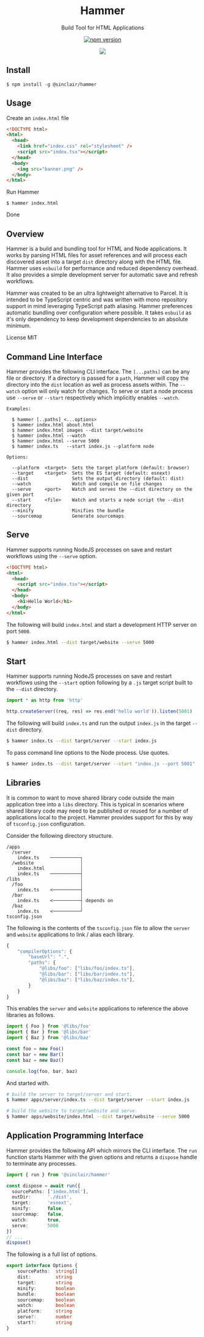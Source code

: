 <div align='center'>

<h1>Hammer</h1>

<p>Build Tool for HTML Applications</p>

[![npm version](https://badge.fury.io/js/%40sinclair%2Fhammer.svg)](https://badge.fury.io/js/%40sinclair%2Fhammer)

<img src="doc/hammer.png" />

</div>

## Install

```shell
$ npm install -g @sinclair/hammer 
```

## Usage

Create an `index.html` file
```html
<!DOCTYPE html>
<html>
  <head>
    <link href="index.css" rel="stylesheet" />
    <script src="index.tsx"></script>
  </head>
  <body>
    <img src="banner.png" />
  </body>
</html>
```
Run Hammer
```shell
$ hammer index.html
```
Done

## Overview

Hammer is a build and bundling tool for HTML and Node applications. It works by parsing HTML files for asset references and will process each discovered asset into a target `dist` directory along with the HTML file. Hammer uses `esbuild` for performance and reduced dependency overhead. It also provides a simple development server for automatic save and refresh workflows. 

Hammer was created to be an ultra lightweight alternative to Parcel. It is intended to be TypeScript centric and was written with mono repository support in mind leveraging TypeScript path aliasing. Hammer preferences automatic bundling over configuration where possible. It takes `esbuild` as it's only dependency to keep development dependencies to an absolute minimum.

License MIT

## Command Line Interface

Hammer provides the following CLI interface. The `[...paths]` can be any file or directory. If a directory is passed for a `path`, Hammer will copy the directory into the `dist` location as well as process assets within. The `--watch` option will only watch for changes. To serve or start a node process use `--serve` or `--start` respectively which implicitly enables `--watch`.

```
Examples:

  $ hammer [..paths] <...options>
  $ hammer index.html about.html
  $ hammer index.html images --dist target/website
  $ hammer index.html --watch
  $ hammer index.html --serve 5000
  $ hammer index.ts   --start index.js --platform node

Options:

  --platform  <target>  Sets the target platform (default: browser)
  --target    <target>  Sets the ES target (default: esnext)
  --dist                Sets the output directory (default: dist)
  --watch               Watch and compile on file changes
  --serve     <port>    Watch and serves the --dist directory on the given port
  --start     <file>    Watch and starts a node script the --dist directory
  --minify              Minifies the bundle
  --sourcemap           Generate sourcemaps
```

## Serve

Hammer supports running NodeJS processes on save and restart workflows using the `--serve` option.

```html
<!DOCTYPE html>
<html>
  <head>
    <script src="index.tsx"></script>
  </head>
  <body>
    <h1>Hello World</h1>
  </body>
</html>
```
The following will build `index.html` and start a development HTTP server on port `5000`.

```bash
$ hammer index.html --dist target/website --serve 5000
```

## Start

Hammer supports running NodeJS processes on save and restart workflows using the `--start` option following by a `.js` target script built to the `--dist` directory.

```typescript
import * as http from 'http'

http.createServer((req, res) => res.end('hello world')).listen(5001)
```
The following will build `index.ts` and run the output `index.js` in the target `--dist` directory.
```bash
$ hammer index.ts --dist target/server --start index.js
```
To pass command line options to the Node process. Use quotes.

```bash
$ hammer index.ts --dist target/server --start "index.js --port 5001"
```


## Libraries

It is common to want to move shared library code outside the main application tree into a `libs` directory. This is typical in scenarios where shared library code may need to be published or reused for a number of applications local to the project. Hammer provides support for this by way of `tsconfig.json` configuration. 

Consider the following directory structure.

```shell
/apps
  /server
    index.ts    ───────────┐
  /website                 │
    index.html             │
    index.ts    ───────────┤ 
/libs                      │
  /foo                     │
    index.ts    <──────────┤
  /bar                     │
    index.ts    <──────────┤ depends on
  /baz                     │
    index.ts    <──────────┘
tsconfig.json
```
The following is the contents of the `tsconfig.json` file to allow the `server` and `website` applications to link / alias each library.

```javascript
{
    "compilerOptions": {
        "baseUrl": ".",
        "paths": {
            "@libs/foo": ["libs/foo/index.ts"],
            "@libs/bar": ["libs/bar/index.ts"],
            "@libs/baz": ["libs/baz/index.ts"],
        }
    }
}
```

This enables the `server` and `website` applications to reference the above libraries as follows.

```typescript
import { Foo } from '@libs/foo'
import { Bar } from '@libs/bar'
import { Baz } from '@libs/baz'

const foo = new Foo()
const bar = new Bar()
const baz = new Baz()

console.log(foo, bar, baz)
```
And started with.

```bash
# build the server to target/server and start.
$ hammer apps/server/index.ts --dist target/server --start index.js

# build the website to target/website and serve.
$ hammer apps/website/index.html --dist target/website --serve 5000
```

## Application Programming Interface

Hammer provides the following API which mirrors the CLI interface. The `run` function starts Hammer with the given options and returns a `dispose` handle to terminate any processes.

```typescript
import { run } from '@sinclair/hammer'

const dispose = await run({
  sourcePaths: ['index.html'], 
  outDir:      './dist', 
  target:      'esnext',
  minify:      false,
  sourcemap:   false,
  watch:       true,
  serve:       5000
})
// ...
dispose() 
```
The following is a full list of options.
```typescript
export interface Options {
    sourcePaths:  string[]
    dist:         string
    target:       string
    minify:       boolean
    bundle:       boolean
    sourcemap:    boolean
    watch:        boolean
    platform:     string
    serve?:       number
    start?:       string
}
```

